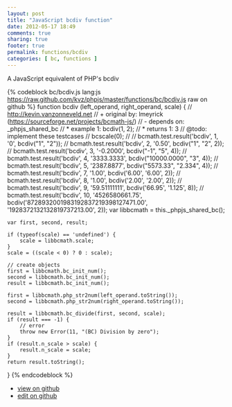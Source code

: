 ```yaml
---
layout: post
title: "JavaScript bcdiv function"
date: 2012-05-17 18:49
comments: true
sharing: true
footer: true
permalink: functions/bcdiv
categories: [ bc, functions ]
---
```

A JavaScript equivalent of PHP's bcdiv
<!-- more -->
{% codeblock bc/bcdiv.js lang:js https://raw.github.com/kvz/phpjs/master/functions/bc/bcdiv.js raw on github %}
function bcdiv (left_operand, right_operand, scale) {
    // http://kevin.vanzonneveld.net
    // +   original by: lmeyrick (https://sourceforge.net/projects/bcmath-js/)
    // -    depends on: _phpjs_shared_bc
    // *     example 1: bcdiv(1, 2);
    // *     returns 1: 3
    //  @todo: implement these testcases
    //        bcscale(0);
    //
    //        bcmath.test.result('bcdiv', 1, '0', bcdiv("1", "2"));
    //        bcmath.test.result('bcdiv', 2, '0.50', bcdiv("1", "2", 2));
    //        bcmath.test.result('bcdiv', 3, '-0.2000', bcdiv("-1", "5", 4));
    //        bcmath.test.result('bcdiv', 4, '3333.3333', bcdiv("10000.0000", "3", 4));
    //        bcmath.test.result('bcdiv', 5, '2387.8877', bcdiv("5573.33", "2.334", 4));
    //        bcmath.test.result('bcdiv', 7, '1.00', bcdiv('6.00', '6.00', 2));
    //        bcmath.test.result('bcdiv', 8, '1.00', bcdiv('2.00', '2.00', 2));
    //        bcmath.test.result('bcdiv', 9, '59.51111111', bcdiv('66.95', '1.125', 8));
    //        bcmath.test.result('bcdiv', 10, '4526580661.75', bcdiv('8728932001983192837219398127471.00', '1928372132132819737213.00', 2));
    var libbcmath = this._phpjs_shared_bc();

    var first, second, result;

    if (typeof(scale) == 'undefined') {
        scale = libbcmath.scale;
    }
    scale = ((scale < 0) ? 0 : scale);

    // create objects
    first = libbcmath.bc_init_num();
    second = libbcmath.bc_init_num();
    result = libbcmath.bc_init_num();

    first = libbcmath.php_str2num(left_operand.toString());
    second = libbcmath.php_str2num(right_operand.toString());

    result = libbcmath.bc_divide(first, second, scale);
    if (result === -1) {
        // error
        throw new Error(11, "(BC) Division by zero");
    }
    if (result.n_scale > scale) {
        result.n_scale = scale;
    }
    return result.toString();
}
{% endcodeblock %}
<ul>
 <li><a href="https://github.com/kvz/phpjs/blob/master/functions/bc/bcdiv.js">view on github</a></li>
 <li><a href="https://github.com/kvz/phpjs/edit/master/functions/bc/bcdiv.js">edit on github</a></li>
</ul>
